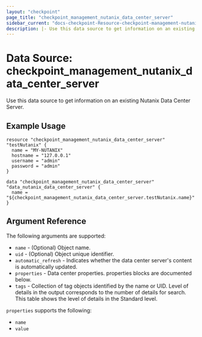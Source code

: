 ```yaml
---
layout: "checkpoint"
page_title: "checkpoint_management_nutanix_data_center_server"
sidebar_current: "docs-checkpoint-Resource-checkpoint-management-nutanix-data-center-server"
description: |- Use this data source to get information on an existing Nutanix data center server.
---
```


# Data Source: checkpoint_management_nutanix_data_center_server

Use this data source to get information on an existing Nutanix Data Center Server.

## Example Usage

```hcl
resource "checkpoint_management_nutanix_data_center_server" "testNutanix" {
  name = "MY-NUTANIX"
  hostname = "127.0.0.1"
  username = "admin"
  password = "admin"
}

data "checkpoint_management_nutanix_data_center_server" "data_nutanix_data_center_server" {
  name = "${checkpoint_management_nutanix_data_center_server.testNutanix.name}"
}
```

## Argument Reference

The following arguments are supported:

* `name` - (Optional) Object name.
* `uid` - (Optional) Object unique identifier.
* `automatic_refresh` - Indicates whether the data center server's content is automatically updated.
* `properties` - Data center properties. properties blocks are documented below.
* `tags` - Collection of tag objects identified by the name or UID. Level of details in the output corresponds to the number of details for search. This table shows the level of details in the Standard level.


`properties` supports the following:

* `name`
* `value`